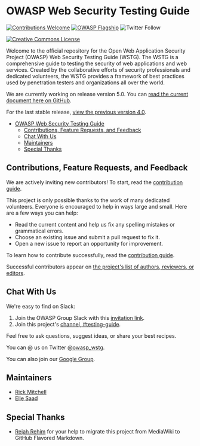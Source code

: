 # OWASP Web Security Testing Guide

[![Contributions Welcome](https://img.shields.io/badge/contributions-welcome-brightgreen.svg?style=flat)](https://github.com/OWASP/wstg/issues)
[![OWASP Flagship](https://img.shields.io/badge/owasp-flagship-brightgreen.svg)](https://www.owasp.org/index.php/OWASP_Project_Inventory#tab=Flagship_Projects)
![Twitter Follow](https://img.shields.io/twitter/follow/owasp_wstg?style=social)

[![Creative Commons License](https://licensebuttons.net/l/by-sa/4.0/88x31.png)](https://creativecommons.org/licenses/by-sa/4.0/ "CC BY-SA 4.0")

Welcome to the official repository for the Open Web Application Security Project (OWASP) Web Security Testing Guide (WSTG). The WSTG is a comprehensive guide to testing the security of web applications and web services. Created by the collaborative efforts of security professionals and dedicated volunteers, the WSTG provides a framework of best practices used by penetration testers and organizations all over the world.

We are currently working on release version 5.0. You can [read the current document here on GitHub](https://github.com/OWASP/wstg/tree/master/document).

For the last stable release, [view the previous version 4.0](http://www.owasp.org/index.php/OWASP_Testing_Project).

- [OWASP Web Security Testing Guide](#owasp-web-security-testing-guide)
  - [Contributions, Feature Requests, and Feedback](#contributions-feature-requests-and-feedback)
  - [Chat With Us](#chat-with-us)
  - [Maintainers](#maintainers)
  - [Special Thanks](#special-thanks)

## Contributions, Feature Requests, and Feedback

We are actively inviting new contributors! To start, read the [contribution guide](CONTRIBUTING.md).

This project is only possible thanks to the work of many dedicated volunteers. Everyone is encouraged to help in ways large and small. Here are a few ways you can help:

- Read the current content and help us fix any spelling mistakes or grammatical errors.
- Choose an existing issue and submit a pull request to fix it.
- Open a new issue to report an opportunity for improvement.

To learn how to contribute successfully, read the [contribution guide](CONTRIBUTING.md).

Successful contributors appear on [the project's list of authors, reviewers, or editors](document/1_Frontispiece/1_Frontispiece.md).

## Chat With Us

We're easy to find on Slack:

1. Join the OWASP Group Slack with this [invitation link](https://join.slack.com/t/owasp/shared_invite/enQtNjExMTc3MTg0MzU4LWQ2Nzg3NGJiZGQ2MjRmNzkzN2Q4YzU1MWYyZTdjYjA2ZTA5M2RkNzE2ZjdkNzI5ZThhOWY5MjljYWZmYmY4ZjM).
2. Join this project's [channel, #testing-guide](https://app.slack.com/client/T04T40NHX/CJ2QDHLRJ).

Feel free to ask questions, suggest ideas, or share your best recipes.

You can @ us on Twitter [@owasp_wstg](https://twitter.com/owasp_wstg).

You can also join our [Google Group](https://groups.google.com/a/owasp.org/forum/#!forum/testing-guide-project).

## Maintainers

- [Rick Mitchell](https://github.com/kingthorin)
- [Elie Saad](https://github.com/ThunderSon)

## Special Thanks

- [Rejah Rehim](https://github.com/rejahrehim) for your help to migrate this project from MediaWiki to GitHub Flavored Markdown.
